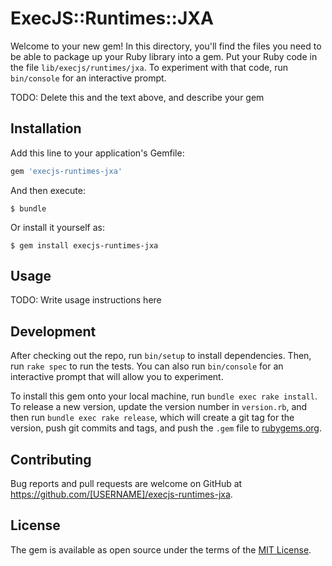 # ExecJS::Runtimes::JXA

Welcome to your new gem! In this directory, you'll find the files you need to be able to package up your Ruby library into a gem. Put your Ruby code in the file `lib/execjs/runtimes/jxa`. To experiment with that code, run `bin/console` for an interactive prompt.

TODO: Delete this and the text above, and describe your gem

## Installation

Add this line to your application's Gemfile:

```ruby
gem 'execjs-runtimes-jxa'
```

And then execute:

    $ bundle

Or install it yourself as:

    $ gem install execjs-runtimes-jxa

## Usage

TODO: Write usage instructions here

## Development

After checking out the repo, run `bin/setup` to install dependencies. Then, run `rake spec` to run the tests. You can also run `bin/console` for an interactive prompt that will allow you to experiment.

To install this gem onto your local machine, run `bundle exec rake install`. To release a new version, update the version number in `version.rb`, and then run `bundle exec rake release`, which will create a git tag for the version, push git commits and tags, and push the `.gem` file to [rubygems.org](https://rubygems.org).

## Contributing

Bug reports and pull requests are welcome on GitHub at https://github.com/[USERNAME]/execjs-runtimes-jxa.


## License

The gem is available as open source under the terms of the [MIT License](http://opensource.org/licenses/MIT).

